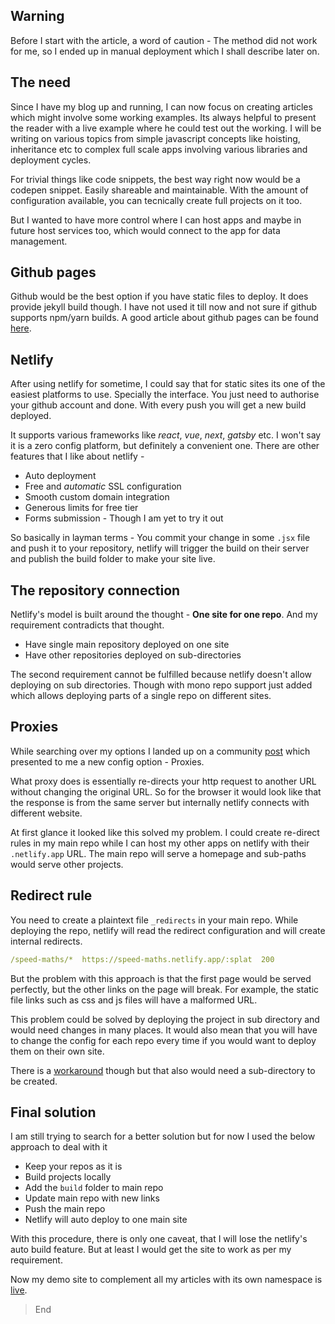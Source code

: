 ## Warning
Before I start with the article, a word of caution - The method did not work for me, so I ended up in manual deployment which I shall describe later on.

## The need
Since I have my blog up and running, I can now focus on creating articles which might involve some working examples. Its always helpful to present the reader with a live example where he could test out the working. I will be writing on various topics from simple javascript concepts like hoisting, inheritance etc to complex full scale apps involving various libraries and deployment cycles.

For trivial things like code snippets, the best way right now would be a codepen snippet. Easily shareable and maintainable. With the amount of configuration available, you can tecnically create full projects on it too.

But I wanted to have more control where I can host apps and maybe in future host services too, which would connect to the app for data management.

## Github pages
Github would be the best option if you have static files to deploy. It does provide jekyll build though. I have not used it till now and not sure if github supports npm/yarn builds. A good article about github pages can be found [here](https://blog.kushalbhalaik.xyz/github-pages-a-comprehensive-guide-w-images-part-2/).


## Netlify
After using netlify for sometime, I could say that for static sites its one of the easiest platforms to use. Specially the interface. You just need to authorise your github account and done. With every push you will get a new build deployed.

It supports various frameworks like *react*, *vue*, *next*, *gatsby* etc. I won't say it is a zero config platform, but definitely a convenient one. There are other features that I like about netlify - 

* Auto deployment
* Free and *automatic* SSL configuration
* Smooth custom domain integration
* Generous limits for free tier
* Forms submission - Though I am yet to try it out

So basically in layman terms - You commit your change in some `.jsx` file and push it to your repository, netlify will trigger the build on their server and publish the build folder to make your site live.

## The repository connection
Netlify's model is built around the thought - **One site for one repo**. And my requirement contradicts that thought. 

* Have single main repository deployed on one site
* Have other repositories deployed on sub-directories

The second requirement cannot be fulfilled because netlify doesn't allow deploying on sub directories. Though with mono repo support just added which allows deploying parts of a single repo on different sites.

## Proxies
While searching over my options I landed up on a community [post](https://community.netlify.com/t/support-guide-can-i-deploy-multiple-repositories-in-a-single-site/179) which presented to me a new config option - Proxies.

What proxy does is essentially re-directs your http request to another URL without changing the original URL. So for the browser it would look like that the response is from the same server but internally netlify connects with different website.

At first glance it looked like this solved my problem. I could create re-direct rules in my main repo while I can host my other apps on netlify with their `.netlify.app` URL. The main repo will serve a homepage and sub-paths would serve other projects.

## Redirect rule
You need to create a plaintext file `_redirects` in your main repo. While deploying the repo, netlify will read the redirect configuration and will create internal redirects.

```yaml
/speed-maths/*  https://speed-maths.netlify.app/:splat  200
```

But the problem with this approach is that the first page would be served perfectly, but the other links on the page will break. For example, the static file links such as css and js files will have a malformed URL. 

This problem could be solved by deploying the project in sub directory and would need changes in many places. It would also mean that you will have to change the config for each repo every time if you would want to deploy them on their own site.

There is a [workaround](https://github.com/facebook/create-react-app/issues/165) though but that also would need a sub-directory to be created.

## Final solution
I am still trying to search for a better solution but for now I used the below approach to deal with it
* Keep your repos as it is
* Build projects locally
* Add the `build` folder to main repo
* Update main repo with new links
* Push the main repo
* Netlify will auto deploy to one main site

With this procedure, there is only one caveat, that I will lose the netlify's auto build feature. But at least I would get the site to work as per my requirement.

Now my demo site to complement all my articles with its own namespace is [live](https://cybr.cafe).

> End